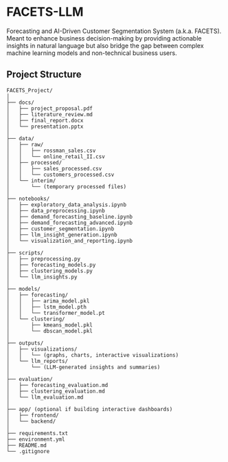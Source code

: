 # FACETS-LLM
Forecasting and AI-Driven Customer Segmentation System (a.k.a. FACETS). Meant to enhance business decision-making by providing  actionable insights in natural language but also bridge the gap between complex machine learning models and non-technical business users. 

## Project Structure
```
FACETS_Project/
│
├── docs/
│   ├── project_proposal.pdf
│   ├── literature_review.md
│   ├── final_report.docx
│   └── presentation.pptx
│
├── data/
│   ├── raw/
│   │   ├── rossman_sales.csv
│   │   └── online_retail_II.csv
│   ├── processed/
│   │   ├── sales_processed.csv
│   │   └── customers_processed.csv
│   └── interim/
│       └── (temporary processed files)
│
├── notebooks/
│   ├── exploratory_data_analysis.ipynb
│   ├── data_preprocessing.ipynb
│   ├── demand_forecasting_baseline.ipynb
│   ├── demand_forecasting_advanced.ipynb
│   ├── customer_segmentation.ipynb
│   ├── llm_insight_generation.ipynb
│   └── visualization_and_reporting.ipynb
│
├── scripts/
│   ├── preprocessing.py
│   ├── forecasting_models.py
│   ├── clustering_models.py
│   └── llm_insights.py
│
├── models/
│   ├── forecasting/
│   │   ├── arima_model.pkl
│   │   ├── lstm_model.pth
│   │   └── transformer_model.pt
│   └── clustering/
│       ├── kmeans_model.pkl
│       └── dbscan_model.pkl
│
├── outputs/
│   ├── visualizations/
│   │   └── (graphs, charts, interactive visualizations)
│   └── llm_reports/
│       └── (LLM-generated insights and summaries)
│
├── evaluation/
│   ├── forecasting_evaluation.md
│   ├── clustering_evaluation.md
│   └── llm_evaluation.md
│
├── app/ (optional if building interactive dashboards)
│   ├── frontend/
│   └── backend/
│
├── requirements.txt
├── environment.yml
├── README.md
└── .gitignore

```